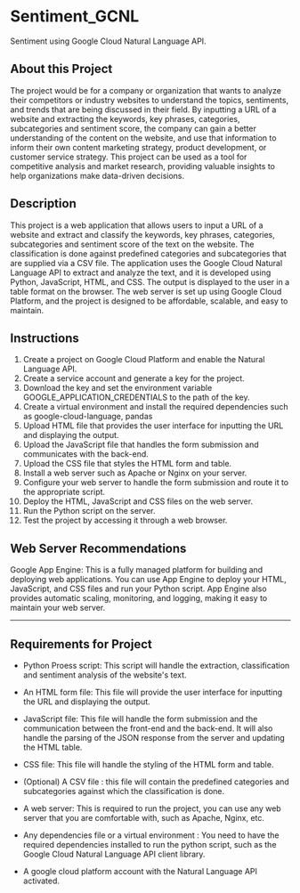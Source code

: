 # Sentiment_GCNL
Sentiment using Google Cloud Natural Language API.

## About this Project
The project would be for a company or organization that wants to analyze their competitors or industry websites to understand the topics, sentiments, and trends that are being discussed in their field. By inputting a URL of a website and extracting the keywords, key phrases, categories, subcategories and sentiment score, the company can gain a better understanding of the content on the website, and use that information to inform their own content marketing strategy, product development, or customer service strategy. This project can be used as a tool for competitive analysis and market research, providing valuable insights to help organizations make data-driven decisions.

## Description

This project is a web application that allows users to input a URL of a website and extract and classify the keywords, key phrases, categories, subcategories and sentiment score of the text on the website. The classification is done against predefined categories and subcategories that are supplied via a CSV file. The application uses the Google Cloud Natural Language API to extract and analyze the text, and it is developed using Python, JavaScript, HTML, and CSS. The output is displayed to the user in a table format on the browser. The web server is set up using Google Cloud Platform, and the project is designed to be affordable, scalable, and easy to maintain.

## Instructions

1. Create a project on Google Cloud Platform and enable the Natural Language API.
1. Create a service account and generate a key for the project.
1. Download the key and set the environment variable GOOGLE_APPLICATION_CREDENTIALS to the path of the key.
1. Create a virtual environment and install the required dependencies such as google-cloud-language, pandas
1. Upload HTML file that provides the user interface for inputting the URL and displaying the output.
1. Upload the JavaScript file that handles the form submission and communicates with the back-end.
1. Upload the CSS file that styles the HTML form and table.
1. Install a web server such as Apache or Nginx on your server.
1. Configure your web server to handle the form submission and route it to the appropriate script.
1. Deploy the HTML, JavaScript and CSS files on the web server.
1. Run the Python script on the server.
1. Test the project by accessing it through a web browser.


## Web Server Recommendations

Google App Engine: This is a fully managed platform for building and deploying web applications. You can use App Engine to deploy your HTML, JavaScript, and CSS files and run your Python script. App Engine also provides automatic scaling, monitoring, and logging, making it easy to maintain your web server.

---

## Requirements for Project


* Python Proess script: This script will handle the extraction, classification and sentiment analysis of the website's text.

* An HTML form file: This file will provide the user interface for inputting the URL and displaying the output.

* JavaScript file: This file will handle the form submission and the communication between the front-end and the back-end. It will also handle the parsing of the JSON response from the server and updating the HTML table.

* CSS file: This file will handle the styling of the HTML form and table.

* (Optional) A CSV file : this file will contain the predefined categories and subcategories against which the classification is done.

* A web server: This is required to run the project, you can use any web server that you are comfortable with, such as Apache, Nginx, etc.

* Any dependencies file or a virtual environment : You need to have the required dependencies installed to run the python script, such as the Google Cloud Natural Language API client library.

* A google cloud platform account with the Natural Language API activated.
